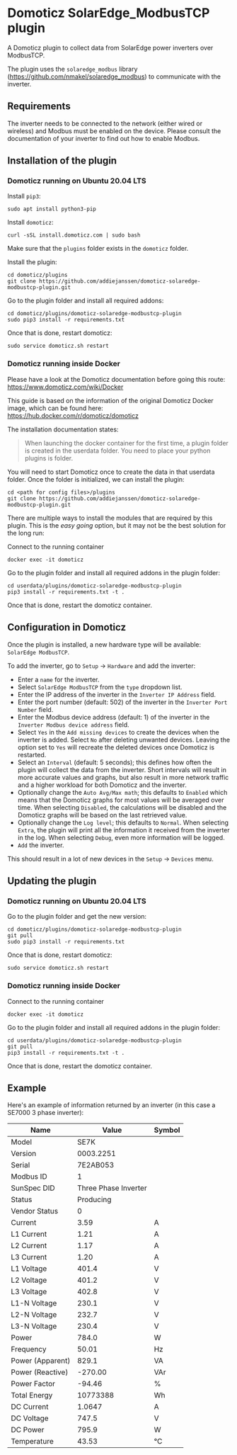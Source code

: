 # Domoticz SolarEdge_ModbusTCP plugin

A Domoticz plugin to collect data from SolarEdge power inverters over ModbusTCP.

The plugin uses the `solaredge_modbus` library (<https://github.com/nmakel/solaredge_modbus>) to communicate with the inverter.

## Requirements

The inverter needs to be connected to the network (either wired or wireless) and Modbus must be enabled on the device. Please consult the documentation of your inverter to find out how to enable Modbus.

## Installation of the plugin

### Domoticz running on Ubuntu 20.04 LTS

Install `pip3`:

``` shell
sudo apt install python3-pip
```

Install `domoticz`:

``` shell
curl -sSL install.domoticz.com | sudo bash
```

Make sure that the `plugins` folder exists in the `domoticz` folder.

Install the plugin:

``` shell
cd domoticz/plugins
git clone https://github.com/addiejanssen/domoticz-solaredge-modbustcp-plugin.git
```

Go to the plugin folder and install all required addons:

``` shell
cd domoticz/plugins/domoticz-solaredge-modbustcp-plugin
sudo pip3 install -r requirements.txt
```

Once that is done, restart domoticz:

``` shell
sudo service domoticz.sh restart
```

### Domoticz running inside Docker

Please have a look at the Domoticz documentation before going this route: https://www.domoticz.com/wiki/Docker

This guide is based on the information of the original Domoticz Docker image, which can be found here: https://hub.docker.com/r/domoticz/domoticz

The installation documentation states:
> When launching the docker container for the first time, a plugin folder is created in the userdata folder. You need to place your python plugins is folder.

You will need to start Domoticz once to create the data in that userdata folder.
Once the folder is initialized, we can install the plugin:

``` shell
cd <path for config files>/plugins
git clone https://github.com/addiejanssen/domoticz-solaredge-modbustcp-plugin.git
```

There are multiple ways to install the modules that are required by this plugin.
This is the _easy going_ option, but it may not be the best solution for the long run:

Connect to the running container

``` shell
docker exec -it domoticz
```

Go to the plugin folder and install all required addons in the plugin folder:

``` shell
cd userdata/plugins/domoticz-solaredge-modbustcp-plugin
pip3 install -r requirements.txt -t .
```

Once that is done, restart the domoticz container.

## Configuration in Domoticz

Once the plugin is installed, a new hardware type will be available: `SolarEdge ModbusTCP`.

To add the inverter, go to `Setup` -> `Hardware` and add the inverter:

- Enter a `name` for the inverter.
- Select `SolarEdge ModbusTCP` from the `type` dropdown list.
- Enter the IP address of the inverter in the `Inverter IP Address` field.
- Enter the port number (default: 502) of the inverter in the `Inverter Port Number` field.
- Enter the Modbus device address (default: 1) of the inverter in the `Inverter Modbus device address` field.
- Select `Yes` in the `Add missing devices` to create the devices when the inverter is added. Select `No` after deleting unwanted devices. Leaving the option set to `Yes` will recreate the deleted devices once Domoticz is restarted.
- Select an `Interval` (default: 5 seconds); this defines how often the plugin will collect the data from the inverter. Short intervals will result in more accurate values and graphs, but also result in more network traffic and a higher workload for both Domoticz and the inverter.
- Optionally change the `Auto Avg/Max math`; this defaults to `Enabled` which means that the Domoticz graphs for most values will be averaged over time. When selecting `Disabled`, the calculations will be disabled and the Domoticz graphs will be based on the last retrieved value.
- Optionally change the `Log level`; this defaults to `Normal`. When selecting `Extra`, the plugin will print all the information it received from the inverter in the log. When selecting `Debug`, even more information will be logged.
- `Add` the inverter.

This should result in a lot of new devices in the `Setup` -> `Devices` menu.

## Updating the plugin

### Domoticz running on Ubuntu 20.04 LTS

Go to the plugin folder and get the new version:

``` shell
cd domoticz/plugins/domoticz-solaredge-modbustcp-plugin
git pull
sudo pip3 install -r requirements.txt
```

Once that is done, restart domoticz:

``` shell
sudo service domoticz.sh restart
```

### Domoticz running inside Docker

Connect to the running container

``` shell
docker exec -it domoticz
```

Go to the plugin folder and install all required addons in the plugin folder:

``` shell
cd userdata/plugins/domoticz-solaredge-modbustcp-plugin
git pull
pip3 install -r requirements.txt -t .
```

Once that is done, restart the domoticz container.

## Example

Here's an example of information returned by an inverter (in this case a SE7000 3 phase inverter):

| Name              | Value                 | Symbol |
|-------------------|-----------------------|--------|
| Model             | SE7K                  |        |
| Version           | 0003.2251             |        |
| Serial            | 7E2AB053              |        |
| Modbus ID         | 1                     |        |
| SunSpec DID       | Three Phase Inverter  |        |
| Status            | Producing             |        |
| Vendor Status     | 0                     |        |
| Current           | 3.59                  |    A   |
| L1 Current        | 1.21                  |    A   |
| L2 Current        | 1.17                  |    A   |
| L3 Current        | 1.20                  |    A   |
| L1 Voltage        | 401.4                 |    V   |
| L2 Voltage        | 401.2                 |    V   |
| L3 Voltage        | 402.8                 |    V   |
| L1-N Voltage      | 230.1                 |    V   |
| L2-N Voltage      | 232.7                 |    V   |
| L3-N Voltage      | 230.4                 |    V   |
| Power             | 784.0                 |    W   |
| Frequency         | 50.01                 |   Hz   |
| Power (Apparent)  | 829.1                 |   VA   |
| Power (Reactive)  | -270.00               |  VAr   |
| Power Factor      | -94.46                |    %   |
| Total Energy      | 10773388              |   Wh   |
| DC Current        | 1.0647                |    A   |
| DC Voltage        | 747.5                 |    V   |
| DC Power          | 795.9                 |    W   |
| Temperature       | 43.53                 |   °C   |
